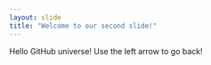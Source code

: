 ```yaml
---
layout: slide
title: "Welcome to our second slide!"
---
```

Hello GitHub universe!
Use the left arrow to go back!
